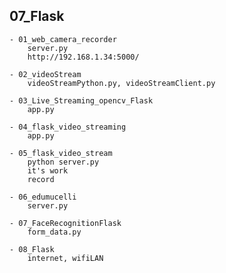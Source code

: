##	07_Flask
	- 01_web_camera_recorder
		server.py
		http://192.168.1.34:5000/
		
	- 02_videoStream
		videoStreamPython.py, videoStreamClient.py
	
	- 03_Live_Streaming_opencv_Flask
		app.py
	
	- 04_flask_video_streaming
		app.py
	
	- 05_flask_video_stream
		python server.py
		it's work
		record
		
	- 06_edumucelli
		server.py
	
	- 07_FaceRecognitionFlask
		form_data.py
	
	- 08_Flask
		internet, wifiLAN